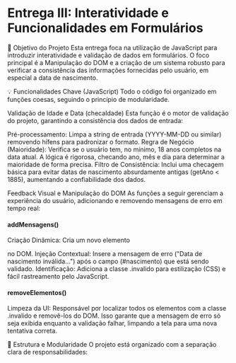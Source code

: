 # Entrega III: Interatividade e Funcionalidades em Formulários

📝 Objetivo do Projeto
Esta entrega foca na utilização de JavaScript para introduzir interatividade e validação de dados em formulários. O foco principal é a Manipulação do DOM e a criação de um sistema robusto para verificar a consistência das informações fornecidas pelo usuário, em especial a data de nascimento.

💡 Funcionalidades Chave (JavaScript)
Todo o código foi organizado em funções coesas, seguindo o princípio de modularidade.

Validação de Idade e Data (checaIdade)
Esta função é o motor de validação do projeto, garantindo a consistência dos dados de entrada:

Pré-processamento: Limpa a string de entrada (YYYY-MM-DD ou similar) removendo hífens para padronizar o formato.
Regra de Negócio (Maioridade): Verifica se o usuário tem, no mínimo, 18 anos completos na data atual. A lógica é rigorosa, checando ano, mês e dia para determinar a maioridade de forma precisa.
Filtro de Consistência: Inclui uma checagem básica para evitar datas de nascimento absurdamente antigas (getAno < 1885), aumentando a confiabilidade dos dados.

Feedback Visual e Manipulação do DOM
As funções a seguir gerenciam a experiência do usuário, adicionando e removendo mensagens de erro em tempo real:

#### addMensagens()
Criação Dinâmica: Cria um novo elemento <p> no DOM.
Injeção Contextual: Insere a mensagem de erro ("Data de nascimento inválida...") após o campo (#nascimento) que está sendo validado.
Identificação: Adiciona a classe .invalido para estilização (CSS) e fácil rastreamento pelo JavaScript.

#### removeElementos()
Limpeza da UI: Responsável por localizar todos os elementos com a classe .invalido e removê-los do DOM. Isso garante que a mensagem de erro só seja exibida enquanto a validação falhar, limpando a tela para uma nova tentativa correta.

📂 Estrutura e Modularidade
O projeto está organizado com a separação clara de responsabilidades:
